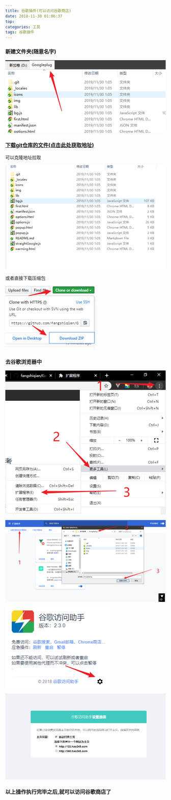 ```yaml
---
title: 谷歌插件(可以访问谷歌商店)
date: 2018-11-30 01:06:37
top:
categories: 工具
tags: 谷歌插件
---
```


### 新建文件夹(随意名字)

![](https://raw.githubusercontent.com/fangshiqian/mtup/master/mtup/asd4qw87eq)

### [下载git仓库的文件(点击此处获取地址)](https://github.com/fangshiqian/GooglePlug.git)

可以克隆地址拉取



![](https://raw.githubusercontent.com/fangshiqian/mtup/master/mtup/zx4c5s)

或者直接下载压缩包

![](https://raw.githubusercontent.com/fangshiqian/mtup/master/mtup/%E9%98%BF%E6%96%AF%E5%8A%A0%E5%BE%B7%E6%AC%BA%E9%AA%97%E6%88%91)

### 去谷歌浏览器中

![](https://raw.githubusercontent.com/fangshiqian/mtup/master/mtup/asd5q6w)

![](https://raw.githubusercontent.com/fangshiqian/mtup/master/mtup/zxa132sd)

![](https://raw.githubusercontent.com/fangshiqian/mtup/master/mtup/zc1a3d)

![](https://raw.githubusercontent.com/fangshiqian/mtup/master/mtup/zxc13sa2d1)

### 以上操作执行完毕之后,就可以访问谷歌商店了
